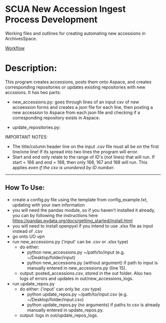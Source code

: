 # SCUA New Accession Ingest Process Development

Working files and outlines for creating automating new accessions in ArchivesSpace.

[Workflow](https://uoregon.sharepoint.com/:u:/s/O365_SCUAprocessing/ES8hGWg_DoJEkE4B2ViETJ4B7sYGi2O9DMJI8LQb5HFwIQ?e=uI8MBR)

# Description:
This program creates accessions, posts them onto Aspace, and creates corresponding repositories
or updates existing repositories with new accssions.
It has two parts: 
- new_accessions.py: goes through lines of an input csv of new acceession forms 
and creates a json file for each line, then posting a new accession to Aspace
from each json file and checking if a corresponding repository exists in Aspace. 

- update_repositories.py:

IMPORTANT NOTES:
- The title/column header line on the input .csv file must all be on the first line/one line! If its spread into two lines the program will error.
- Start and end only relate to the range of ID's (not lines) that will run. If start = 166 and end = 168, then only 166, 167 and 168 will run. This applies *even if the csv is unordered by ID number*.

-------------------------------------------------------
How To Use:
-----------
- create a config.py file using the template from config_example.txt, 
  updating with your own information 
- you will need the pandas module, so if you haven't installed it already,
  you can by following the instructions here https://pandas.pydata.org/docs/getting_started/install.html
- you will need to install openpyxl if you intend to use .xlsx file as input instead of .csv
- go onto UO vpn
- run new_accessions.py ('input' can be .csv or .xlsx type)
  - do either:
    - python new_accessions.py ~/path/to/input (e.g. ~/Desktop/folder/input)
    - python new_accessions.py (without argument) if path to input is manually entered in new_accessions.py (line 15).
  - output: posted_accessions.csv, stored in the out folder. Also two logs of errors and updates in out/new_accessions_logs.
- run update_repos.py
  - do either: ('input' can only be .csv type)
    - python update_repos.py ~/path/to/input.csv (e.g. ~/Desktop/folder/input.csv)
    - python update_repos.py (no arguments) if paths to csv is already manually entered in update_repos.py.
  - output: logs in out/update_repos_logs.
